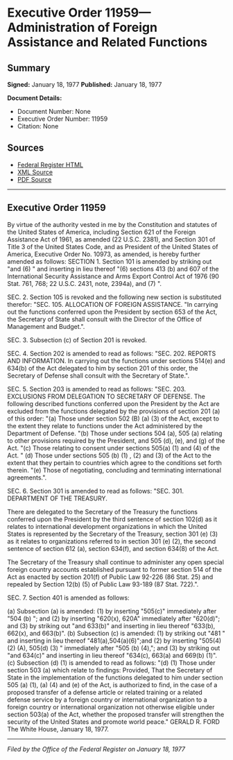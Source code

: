 # Executive Order 11959—Administration of Foreign Assistance and Related Functions

## Summary

**Signed:** January 18, 1977
**Published:** January 18, 1977

**Document Details:**
- Document Number: None
- Executive Order Number: 11959
- Citation: None

## Sources
- [Federal Register HTML](https://www.presidency.ucsb.edu/documents/executive-order-11959-administration-foreign-assistance-and-related-functions)
- [XML Source](None)
- [PDF Source](None)

---

## Executive Order 11959

By virtue of the authority vested in me by the Constitution and statutes of the United States of America, including Section 621 of the Foreign Assistance Act of 1961, as amended (22 U.S.C. 2381), and Section 301 of Title 3 of the United States Code, and as President of the United States of America, Executive Order No. 10973, as amended, is hereby further amended as follows:
SECTION 1. Section 101 is amended by striking out "and (6) " and inserting in lieu thereof "(6) sections 413 (b) and 607 of the International Security Assistance and Arms Export Control Act of 1976 (90 Stat. 761, 768; 22 U.S.C. 2431, note, 2394a), and (7) ".

SEC. 2. Section 105 is revoked and the following new section is substituted therefor:
"SEC. 105. ALLOCATION OF FOREIGN ASSISTANCE.
"In carrying out the functions conferred upon the President by section 653 of the Act, the Secretary of State shall consult with the Director of the Office of Management and Budget.".

SEC. 3. Subsection (c) of Section 201 is revoked.

SEC. 4. Section 202 is amended to read as follows:
"SEC. 202. REPORTS AND INFORMATION. In carrying out the functions under sections 514(e) and 634(b) of the Act delegated to him by section 201 of this order, the Secretary of Defense shall consult with the Secretary of State.".

SEC. 5. Section 203 is amended to read as follows:
"SEC. 203. EXCLUSIONS FROM DELEGATION TO SECRETARY OF DEFENSE. The following described functions conferred upon the President by the Act are excluded from the functions delegated by the provisions of section 201 (a) of this order:
"(a) Those under section 502 (B) (a) (3) of the Act, except to the extent they relate to functions under the Act administered by the Department of Defense.
"(b) Those under sections 504 (a), 505 (a) relating to other provisions required by the President, and 505 (d), (e), and (g) of the Act.
"(c) Those relating to consent under sections 505(a) (1) and (4) of the Act.
" (d) Those under sections 505 (b) (1) , (2) and (3) of the Act to the extent that they pertain to countries which agree to the conditions set forth therein.
"(e) Those of negotiating, concluding and terminating international agreements.".

SEC. 6. Section 301 is amended to read as follows:
"SEC. 301. DEPARTMENT OF THE TREASURY.

There are delegated to the Secretary of the Treasury the functions conferred upon the President by the third sentence of section 102(d) as it relates to international development organizations in which the United States is represented by the Secretary of the Treasury, section 301 (e) (3) as it relates to organizations referred to in section 301 (e) (2), the second sentence of section 612 (a), section 634(f), and section 634(8) of the Act.

The Secretary of the Treasury shall continue to administer any open special foreign country accounts established pursuant to former section 514 of the Act as enacted by section 201(f) of Public Law 92-226 (86 Stat. 25) and repealed by Section 12(b) (5) of Public Law 93-189 (87 Stat. 722).".

SEC. 7. Section 401 is amended as follows:

(a) Subsection (a) is amended:
    (1) by inserting "505(c)" immediately after "504 (b) "; and
    (2) by inserting "620(x), 620A" immediately after "620(d)"; and
    (3) by striking out "and 633(b)" and inserting in lieu thereof "633(b), 662(x), and 663(b)".
(b) Subsection (c) is amended:
    (1) by striking out "481 " and inserting in lieu thereof "481(a),504(a)(6)";and
    (2) by inserting "505(4) (2) (A), 505(d) (3) " immediately after "505 (b) (4),"; and
    (3) by striking out "and 634(c)" and inserting in lieu thereof "634(c), 663(a) and 669(b) (1)".
(c) Subsection (d) (1) is amended to read as follows:
"(d) (1) Those under section 503 (a) which relate to findings: Provided, That the Secretary of State in the implementation of the functions delegated to him under section 505 (a) (1), (a) (4) and (e) of the Act, is authorized to find, in the case of a proposed transfer of a defense article or related training or a related defense service by a foreign country or international organization to a foreign country or international organization not otherwise eligible under section 503(a) of the Act, whether the proposed transfer will strengthen the security of the United States and promote world peace."
GERALD R. FORD
The White House,
January 18, 1977.

---

*Filed by the Office of the Federal Register on January 18, 1977*

